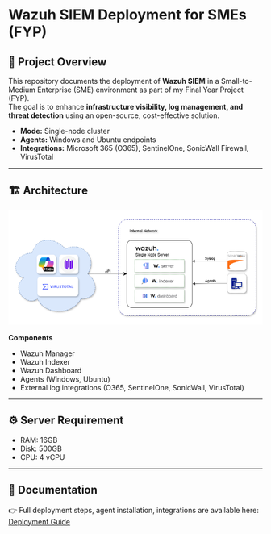 # Wazuh SIEM Deployment for SMEs (FYP)

## 🧩 Project Overview
This repository documents the deployment of **Wazuh SIEM** in a Small-to-Medium Enterprise (SME) environment as part of my Final Year Project (FYP).  
The goal is to enhance **infrastructure visibility, log management, and threat detection** using an open-source, cost-effective solution.  

- **Mode:** Single-node cluster  
- **Agents:** Windows and Ubuntu endpoints  
- **Integrations:** Microsoft 365 (O365), SentinelOne, SonicWall Firewall, VirusTotal  

---

## 🏗️ Architecture
![Architecture Diagram](images/Architecture.png)

**Components**
- Wazuh Manager  
- Wazuh Indexer  
- Wazuh Dashboard  
- Agents (Windows, Ubuntu)  
- External log integrations (O365, SentinelOne, SonicWall, VirusTotal)  

---
## ⚙️ Server Requirement 
- RAM:  16GB 
- Disk: 500GB
- CPU:  4 vCPU
---

## 📄 Documentation
👉 Full deployment steps, agent installation, integrations are available here:  
[Deployment Guide](docs/DEPLOYMENT.md)
